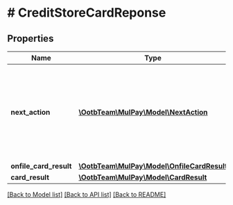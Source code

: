 # # CreditStoreCardReponse

## Properties

Name | Type | Description | Notes
------------ | ------------- | ------------- | -------------
**next_action** | [**\OotbTeam\MulPay\Model\NextAction**](NextAction.md) | レスポンスを受け取った後の加盟店様側の処理   カード登録成功時は&#x60;NO_ACTION&#x60;です。 - &#x60;NO_ACTION&#x60;：後続処理なし | [optional]
**onfile_card_result** | [**\OotbTeam\MulPay\Model\OnfileCardResult**](OnfileCardResult.md) |  | [optional]
**card_result** | [**\OotbTeam\MulPay\Model\CardResult**](CardResult.md) |  | [optional]

[[Back to Model list]](../../README.md#models) [[Back to API list]](../../README.md#endpoints) [[Back to README]](../../README.md)

